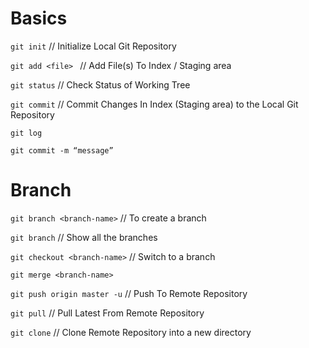 # Basics
`git init`    // Initialize Local Git Repository

`git add <file> ` // Add File(s) To Index / Staging area

`git status`    // Check Status of Working Tree

`git commit`   // Commit Changes In Index (Staging area) to the Local Git Repository

`git log`

`git commit -m “message”`

# Branch
`git branch <branch-name>`                // To create a branch

`git branch`				                      // Show all the branches

`git checkout <branch-name>`		          // Switch to a branch


`git merge <branch-name>`

`git push origin master -u`   // Push To Remote Repository

`git pull`            // Pull Latest From Remote Repository

`git clone`           // Clone Remote Repository into a new directory
